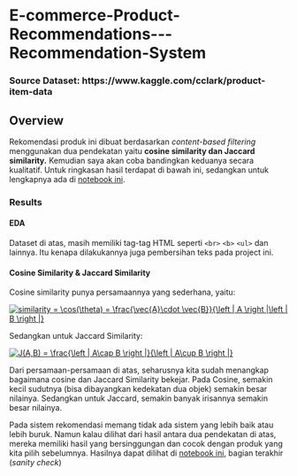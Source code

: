 # E-commerce-Product-Recommendations---Recommendation-System

<h3>Source Dataset: https://www.kaggle.com/cclark/product-item-data</h3>

## Overview

Rekomendasi produk ini dibuat berdasarkan <i>content-based filtering</i> menggunakan dua pendekatan yaitu <b>cosine similarity dan Jaccard similarity.</b> Kemudian saya akan coba bandingkan keduanya secara kualitatif. Untuk ringkasan hasil terdapat di bawah ini, sedangkan untuk lengkapnya ada di [notebook ini](http://github.com).

### Results

#### EDA

Dataset di atas, masih memiliki tag-tag HTML seperti `<br>` `<b>` `<ul>` dan lainnya. Itu kenapa dilakukannya juga pembersihan teks pada project ini. 

#### Cosine Similarity & Jaccard Similarity

Cosine similarity punya persamaannya yang sederhana, yaitu:

<a href="https://www.codecogs.com/eqnedit.php?latex=similarity&space;=&space;\cos(\theta)&space;=&space;\frac{\vec{A}\cdot&space;\vec{B}}{\left&space;|&space;A&space;\right&space;|\left&space;|&space;B&space;\right&space;|}" target="_blank"><img src="https://latex.codecogs.com/gif.latex?similarity&space;=&space;\cos(\theta)&space;=&space;\frac{\vec{A}\cdot&space;\vec{B}}{\left&space;|&space;A&space;\right&space;|\left&space;|&space;B&space;\right&space;|}" title="similarity = \cos(\theta) = \frac{\vec{A}\cdot \vec{B}}{\left | A \right |\left | B \right |}" /></a>
 
Sedangkan untuk Jaccard Similarity:

<a href="https://www.codecogs.com/eqnedit.php?latex=J(A,B)&space;=&space;\frac{\left&space;|&space;A\cap&space;B&space;\right&space;|}{\left&space;|&space;A\cup&space;B&space;\right&space;|}" target="_blank"><img src="https://latex.codecogs.com/gif.latex?J(A,B)&space;=&space;\frac{\left&space;|&space;A\cap&space;B&space;\right&space;|}{\left&space;|&space;A\cup&space;B&space;\right&space;|}" title="J(A,B) = \frac{\left | A\cap B \right |}{\left | A\cup B \right |}" /></a>

Dari persamaan-persamaan di atas, seharusnya kita sudah menangkap bagaimana cosine dan Jaccard Similarity bekejar. Pada Cosine, semakin kecil sudutnya (bisa dibayangkan kedekatan dua objek) semakin besar nilainya. Sedangkan untuk Jaccard, semakin banyak irisannya semakin besar nilainya. 

Pada sistem rekomendasi memang tidak ada sistem yang lebih baik atau lebih buruk. Namun kalau dilihat dari hasil antara dua pendekatan di atas, mereka memiliki hasil yang bersinggungan dan cocok dengan produk yang kita pilih sebelumnya. Hasilnya dapat dilihat di [notebook ini](http://github.com), bagian terakhir (<i>sanity check</i>)





